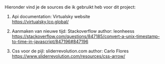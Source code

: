 Hieronder vind je de sources die ik gebruikt heb voor dit project:

1.  Api documentation:
        Virtualsky website                 
        https://virtualsky.lco.global/

2.  Aanmaken van nieuwe tijd:
        Stackoverflow           author: leonheess
        https://stackoverflow.com/questions/847185/convert-a-unix-timestamp-to-time-in-javascript/847196#847196

3.  Css voor de pijl:
        sliderrevolution.com    author: Carlo Flores
        https://www.sliderrevolution.com/resources/css-arrow/